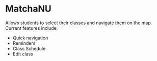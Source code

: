 # MatchaNU
Allows students to select their classes and navigate them on the map.
Current features include:
- Quick navigation
- Reminders
- Class Schedule
- Edit class
